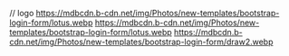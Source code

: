 // logo
https://mdbcdn.b-cdn.net/img/Photos/new-templates/bootstrap-login-form/lotus.webp
https://mdbcdn.b-cdn.net/img/Photos/new-templates/bootstrap-login-form/lotus.webp
https://mdbcdn.b-cdn.net/img/Photos/new-templates/bootstrap-login-form/draw2.webp 